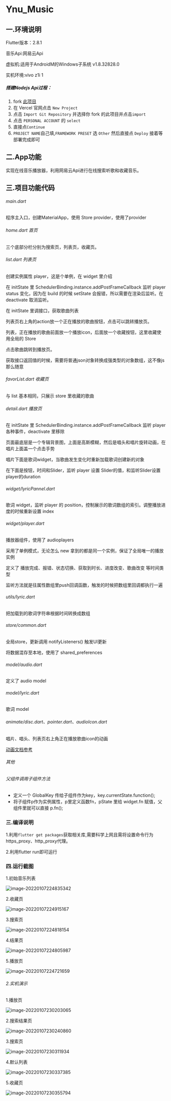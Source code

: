 # Ynu_Music

## 一.环境说明

Flutter版本：2.8.1

音乐Api:网易云Api

虚拟机:适用于AndroidM的Windows子系统 v1.8.32828.0

实机环境:vivo z1i
1
##### 	搭建Nodejs Api过程：

1. fork [此项目](https://github.com/Binaryify/NeteaseCloudMusicApi)
2. 在 Vercel 官网点击 `New Project`
3. 点击 `Import Git Repository` 并选择你 fork 的此项目并点击`import`
4. 点击 `PERSONAL ACCOUNT` 的 `select`
5. 直接点`Continue`
6. `PROJECT NAME`自己填,`FRAMEWORK PRESET` 选 `Other` 然后直接点 `Deploy` 接着等部署完成即可

## 二.App功能

实现在线音乐播放器，利用网易云Api进行在线搜索听歌和收藏音乐。

## 三.项目功能代码

###### main.dart

程序主入口，创建MaterialApp，使用 Store provider，使用了provider

###### home.dart  首页

三个底部分栏分别为搜索页，列表页，收藏页。

###### list.dart 列表页

创建实例属性 player，这是个单例，在 widget 里介绍

在 initState 里 SchedulerBinding.instance.addPostFrameCallback 监听 player status 变化，因为在 build 的时候 setState 会报错，所以需要在渲染后监听。在 deactivate 取消监听。

在 initState 里调接口，获取歌曲列表

列表页右上角的action放一个正在播放的歌曲按钮，点击可以跳转播放页。

列表，正在播放的歌曲前面放一个播放icon，后面放一个收藏按钮，这里收藏使用全局的 Store

点击歌曲跳转到播放页。

获取接口返回值的时候，需要将普通json对象转换成强类型的对象数组，这不像js那么随意

###### favorList.dart  收藏页

与 list 基本相同，只展示 store 里收藏的歌曲

###### detail.dart 播放页

在 initState 里 SchedulerBinding.instance.addPostFrameCallback 监听 player 各种事件，deactivate 里移除

页面最底层是一个专辑背景图，上面是高斯模糊，然后是唱头和唱片旋转动画，在唱片上面盖一个点击手势

唱片下面是歌词widget，当歌曲发生变化时重新加载歌词创建新的对象

在下面是按钮，时间和Slider，监听 player 设置 Slider的值，和监听Slider设置player的duration

###### widget/lyricPannel.dart

 歌词 widget，监听 player 的 position，控制展示的歌词数组的索引。调整播放进度的时候重新设置 index

###### widget/player.dart

播放器组件，使用了 audioplayers

采用了单例模式，无论怎么 new 拿到的都是同一个实例，保证了全局唯一的播放实例

定义了 播放完成、报错、状态切换、获取到时长、进度改变、歌曲改变 等时间类型

监听方法就是往属性数组里push回调函数，触发的时候把数组里回调都执行一遍

###### utils/lyric.dart

把加载到的歌词字符串根据时间转换成数组

###### store/common.dart

全局store，更新调用 notifyListeners() 触发UI更新

将数据混存至本地，使用了 shared_preferences

###### model/audio.dart

定义了 audio model

###### model/lyric.dart

歌词 model

###### animate/disc.dart、pointer.dart、audioIcon.dart

唱片、唱头、列表页右上角正在播放歌曲icon的动画

[动画文档参考](https://book.flutterchina.club/chapter9/)

###### 其他

###### 父组件调用子组件方法
- 定义一个 GlobalKey 传给子组件作为key，key.currentState.function();
- 将子组件p作为实例属性，p里定义函数fn，pState 里给 widget.fn 赋值，父组件里就可以直接 p.fn();

### 三.编译说明

1.利用`flutter get packages`获取相关库,需要科学上网且需将设置命令行为https_proxy、http_proxy代理。

2.利用flutter run即可运行

### 四.运行截图

1.初始音乐列表

![image-20220107224835342](https://raw.githubusercontent.com/2-final-assigment/final-assigment-2/master/readme-images/image-20220107224835342.png)

2.收藏页

![image-20220107224915167](https://raw.githubusercontent.com/2-final-assigment/final-assigment-2/master/readme-images/image-20220107224915167.png)

3.搜索页

![image-20220107224818154](https://raw.githubusercontent.com/2-final-assigment/final-assigment-2/master/readme-images/image-20220107224818154.png)

4.结果页

![image-20220107224805987](https://raw.githubusercontent.com/2-final-assigment/final-assigment-2/master/readme-images/image-20220107224805987.png)

5.播放页

![image-20220107224721659](https://raw.githubusercontent.com/2-final-assigment/final-assigment-2/master/readme-images/image-20220107224721659.png)

###### 2.实机演示

1.播放页

![image-20220107230203065](https://raw.githubusercontent.com/2-final-assigment/final-assigment-2/master/readme-images/image-20220107230203065.png)

2.搜索结果页

![image-20220107230240860](https://raw.githubusercontent.com/2-final-assigment/final-assigment-2/master/readme-images/image-20220107230240860.png)

3.搜索页

![image-20220107230311934](https://raw.githubusercontent.com/2-final-assigment/final-assigment-2/master/readme-images/image-20220107230311934.png)

4.默认列表

![image-20220107230337385](E:\music_flutter\readme-images\image-20220107230337385.png)

5.收藏页

![image-20220107230355794](https://raw.githubusercontent.com/2-final-assigment/final-assigment-2/master/readme-images/image-20220107230355794.png)
